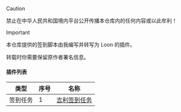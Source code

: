 > [!CAUTION]
> 禁止在中华人民共和国境内平台公开传播本仓库内的任何内容或以此牟利！

> [!IMPORTANT]
> 本仓库提供的签到脚本由我编写并转写为 Loon 的插件。
> 
> 转载时你需要保留原作者署名信息。



#### 插件列表


| 类型       | 序号 | 名称            |
|------------|------|-----------------|
|  签到任务  | 1    | [吉利签到任务](https://www.nsloon.com/openloon/import?plugin=https://raw.githubusercontent.com/i-Fyn/bsnx/main/plugin/geely.plugin) |
